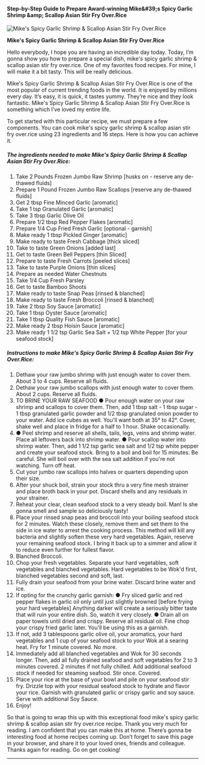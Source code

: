            

#### Step-by-Step Guide to Prepare Award-winning Mike&amp;#39;s Spicy Garlic Shrimp &amp;amp; Scallop Asian Stir Fry Over.Rice

![Mike's Spicy Garlic Shrimp &amp; Scallop Asian Stir Fry Over.Rice](https://img-global.cpcdn.com/recipes/38feef909591bebf/751x532cq70/mikes-spicy-garlic-shrimp-scallop-asian-stir-fry-overrice-recipe-main-photo.jpg)

**Mike's Spicy Garlic Shrimp &amp; Scallop Asian Stir Fry Over.Rice**

Hello everybody, I hope you are having an incredible day today. Today, I’m gonna show you how to prepare a special dish, mike's spicy garlic shrimp & scallop asian stir fry over.rice. One of my favorites food recipes. For mine, I will make it a bit tasty. This will be really delicious.

Mike's Spicy Garlic Shrimp & Scallop Asian Stir Fry Over.Rice is one of the most popular of current trending foods in the world. It is enjoyed by millions every day. It’s easy, it is quick, it tastes yummy. They’re nice and they look fantastic. Mike's Spicy Garlic Shrimp & Scallop Asian Stir Fry Over.Rice is something which I’ve loved my entire life.

To get started with this particular recipe, we must prepare a few components. You can cook mike's spicy garlic shrimp & scallop asian stir fry over.rice using 23 ingredients and 16 steps. Here is how you can achieve it.

##### The ingredients needed to make Mike's Spicy Garlic Shrimp & Scallop Asian Stir Fry Over.Rice:

1.  Take 2 Pounds Frozen Jumbo Raw Shrimp \[husks on - reserve any de-thawed fluids\]
2.  Prepare 1 Pound Frozen Jumbo Raw Scallops \[reserve any de-thawed fluids\]
3.  Get 2 tbsp Fine Minced Garlic \[aromatic\]
4.  Take 1 tsp Granulated Garlic \[aromatic\]
5.  Take 3 tbsp Garlic Olive Oil
6.  Prepare 1/2 tbsp Red Pepper Flakes \[aromatic\]
7.  Prepare 1/4 Cup Fried Fresh Garlic \[optional - garnish\]
8.  Make ready 1 tbsp Pickled Ginger \[aromatic\]
9.  Make ready to taste Fresh Cabbage \[thick sliced\]
10.  Take to taste Green Onions \[added last\]
11.  Get to taste Green Bell Peppers \[thin Sliced\]
12.  Prepare to taste Fresh Carrots \[peeled slices\]
13.  Take to taste Purple Onions \[thin slices\]
14.  Prepare as needed Water Chestnuts
15.  Take 1/4 Cup Fresh Parsley
16.  Get to taste Bamboo Shoots
17.  Make ready to taste Snap Peas \[rinsed & blanched\]
18.  Make ready to taste Fresh Broccoli \[rinsed & blanched\]
19.  Take 2 tbsp Soy Sauce \[aromatic\]
20.  Take 1 tbsp Oyster Sauce \[aromatic\]
21.  Take 1 tbsp Quality Fish Sauce \[aromatic\]
22.  Make ready 2 tbsp Hoisin Sauce \[aromatic\]
23.  Make ready 1 1/2 tsp Garlic Sea Salt + 1/2 tsp White Pepper \[for your seafood stock\]

##### Instructions to make Mike's Spicy Garlic Shrimp & Scallop Asian Stir Fry Over.Rice:

1.  Dethaw your raw jumbo shrimp with just enough water to cover them. About 3 to 4 cups. Reserve all fluids.
2.  Dethaw your raw jumbo scallops with just enough water to cover them. About 2 cups. Reserve all fluids.
3.  TO BRINE YOUR RAW SEAFOOD ● Pour enough water on your raw shrimp and scallops to cover them. Then, add 1 tbsp salt - 1 tbsp sugar - 1 tbsp granulated garlic powder and 1/2 tbsp granulated onion powder to your water. Add ice cubes as well. You'll want both at 35° to 42°. Cover, shake well and place in fridge for a half to 1 hour. Shake occasionally.
4.  ● Peel shrimp and reserve all shells, tails, legs, veins and shrimp water. Place all leftovers back into shrimp water. ● Pour scallop water into shrimp water. Then, add 1 1/2 tsp garlic sea salt and 1/2 tsp white pepper and create your seafood stock. Bring to a boil and boil for 15 minutes. Be careful. She will boil over with the sea salt addition if you're not watching. Turn off heat.
5.  Cut your jumbo raw scallops into halves or quarters depending upon their size.
6.  After your shuck boil, strain your stock thru a very fine mesh strainer and place broth back in your pot. Discard shells and any residuals in your strainer.
7.  Reheat your clear, clean seafood stock to a very steady boil. Man! Is she gonna smell and sample so deliciously tasty!
8.  Place your rinsed snap peas and broccoli into your boiling seafood stock for 2 minutes. Watch these closely, remove them and set them to the side in ice water to arrest the cooking process. This method will kill any bacteria and slightly soften these very hard vegetables. Again, reserve your remaining seafood stock. I bring it back up to a simmer and allow it to reduce even further for fullest flavor.
9.  Blanched Broccoli.
10.  Chop your fresh vegetables. Separate your hard vegetables, soft vegetables and blanched vegetables. Hard vegetables to be Wok'd first, blanched vegetables second and soft, last.
11.  Fully drain your seafood from your brine water. Discard brine water and ice.
12.  If opting for the crunchy garlic garnish: ● Fry sliced garlic and red pepper flakes in garlic oil only until just slightly browned \[before frying your hard vegetables\] Anything darker will create a seriously bitter taste that will ruin your entire dish. So, watch it very closely. ● Drain all on paper towels until dried and crispy. Reserve all residual oil. Fine chop your crispy fried garlic later. You'll be using this as a garnish.
13.  If not, add 3 tablespoons garlic olive oil, your aromatics, your hard vegetables and 1 cup of your seafood stock to your Wok at a searing heat. Fry for 1 minute covered. No more.
14.  Immediately add all blanched vegetables and Wok for 30 seconds longer. Then, add all fully drained seafood and soft vegetables for 2 to 3 minutes covered. 2 minutes if not fully chilled. Add additional seafood stock if needed for steaming seafood. Stir once. Covered.
15.  Place your rice at the base of your bowl and pile on your seafood stir fry. Drizzle top with your residual seafood stock to hydrate and flavor your rice. Garnish with granulated garlic or crispy garlic and soy sauce. Serve with additional Soy Sauce.
16.  Enjoy!

So that is going to wrap this up with this exceptional food mike's spicy garlic shrimp & scallop asian stir fry over.rice recipe. Thank you very much for reading. I am confident that you can make this at home. There’s gonna be interesting food at home recipes coming up. Don’t forget to save this page in your browser, and share it to your loved ones, friends and colleague. Thanks again for reading. Go on get cooking!

* * *